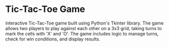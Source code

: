 # Tic-Tac-Toe Game
 interactive Tic-Tac-Toe game built using Python's Tkinter library. The game allows two players to play against each other on a 3x3 grid, taking turns to mark the cells with 'X' and 'O'. The game includes logic to manage turns, check for win conditions, and display results.
